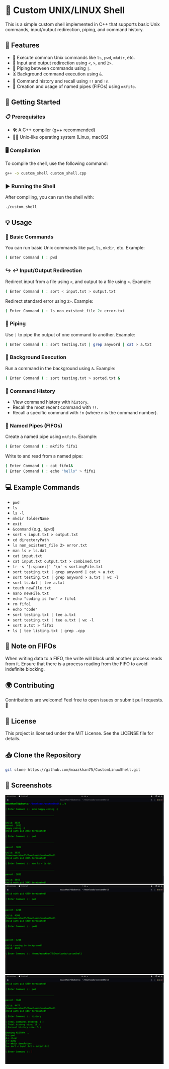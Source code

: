 # 🚀 Custom UNIX/LINUX Shell

This is a simple custom shell implemented in C++ that supports basic Unix commands, input/output redirection, piping, and command history.

## 🌟 Features

- 📂 Execute common Unix commands like `ls`, `pwd`, `mkdir`, etc.
- 🔄 Input and output redirection using `<`, `>`, and `2>`.
- 🚰 Piping between commands using `|`.
- ⏳  Background command execution using `&`.
- 📜 Command history and recall using `!!` and `!n`.
- 🚪 Creation and usage of named pipes (FIFOs) using `mkfifo`.

## 🏁 Getting Started

### 📋 Prerequisites

- 🛠️ A C++ compiler (g++ recommended)
- 🐧🍏 Unix-like operating system (Linux, macOS)

### 🖥️ Compilation

To compile the shell, use the following command:
```bash
g++ -o custom_shell custom_shell.cpp
```

### ▶️ Running the Shell

After compiling, you can run the shell with:
```bash
./custom_shell
```

## 💡 Usage

### 📝 Basic Commands

You can run basic Unix commands like `pwd`, `ls`, `mkdir`, etc. Example:
```sh
( Enter Command ) : pwd
```

### ↪️ ↩️ Input/Output Redirection

Redirect input from a file using `<`, and output to a file using `>`. Example:
```sh
( Enter Command ) : sort < input.txt > output.txt
```

Redirect standard error using `2>`. Example:
```sh
( Enter Command ) : ls non_existent_file 2> error.txt
```

### 🔗 Piping

Use `|` to pipe the output of one command to another. Example:
```sh
( Enter Command ) : sort testing.txt | grep anyword | cat > a.txt
```

### 🔄 Background Execution

Run a command in the background using `&`. Example:
```sh
( Enter Command ) : sort testing.txt > sorted.txt &
```

### 📜 Command History

- View command history with `history`.
- Recall the most recent command with `!!`.
- Recall a specific command with `!n` (where `n` is the command number).

### 🚪 Named Pipes (FIFOs)

Create a named pipe using `mkfifo`. Example:
```sh
( Enter Command ) : mkfifo fifo1
```

Write to and read from a named pipe:
```sh
( Enter Command ) : cat fifo1&
( Enter Command ) : echo "hello" > fifo1
```

## 💻 Example Commands

- `pwd`
- `ls`
- `ls -l`
- `mkdir folderName`
- `exit`
- `&command` (e.g., `&pwd`)
- `sort < input.txt > output.txt`
- `cd directoryPath`
- `ls non_existent_file 2> error.txt`
- `man ls > ls.dat`
- `cat input.txt`
- `cat input.txt output.txt > combined.txt`
- `tr -s '[:space:]' '\n' < sortingFile.txt`
- `sort testing.txt | grep anyword | cat > a.txt`
- `sort testing.txt | grep anyword > a.txt | wc -l`
- `sort ls.dat | tee a.txt`
- `touch newFile.txt`
- `nano newFile.txt`
- `echo "coding is fun" > fifo1`
- `rm fifo1`
- `echo "code"`
- `sort testing.txt | tee a.txt`
- `sort testing.txt | tee a.txt | wc -l`
- `sort a.txt > fifo1`
- `ls | tee listing.txt | grep .cpp`

## 📝 Note on FIFOs

When writing data to a FIFO, the write will block until another process reads from it. Ensure that there is a process reading from the FIFO to avoid indefinite blocking.

## 🌍 Contributing

Contributions are welcome! Feel free to open issues or submit pull requests. 🤝

## 📄 License

This project is licensed under the MIT License. See the LICENSE file for details.

## 📥 Clone the Repository
```bash
git clone https://github.com/maazkhan75/CustomLinuxShell.git
```

## 📸 Screenshots

![](screenShots/1.png)
![](screenShots/2.png)
![](screenShots/3.png)

